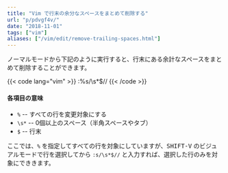 ```yaml
---
title: "Vim で行末の余分なスペースをまとめて削除する"
url: "p/pdvgf4v/"
date: "2018-11-01"
tags: ["vim"]
aliases: ["/vim/edit/remove-trailing-spaces.html"]
---
```


ノーマルモードから下記のように実行すると、行末にある余計なスペースをまとめて削除することができます。

{{< code lang="vim" >}}
:%s/\s*$//
{{< /code >}}

#### 各項目の意味

* `%` -- すべての行を変更対象にする
* `\s*` -- 0個以上のスペース（半角スペースやタブ）
* `$` -- 行末

ここでは、`%` を指定してすべての行を対象にしていますが、<kbd>SHIFT-V</kbd> のビジュアルモードで行を選択してから `:s/\s*$//` と入力すれば、選択した行のみを対象にでききます。

